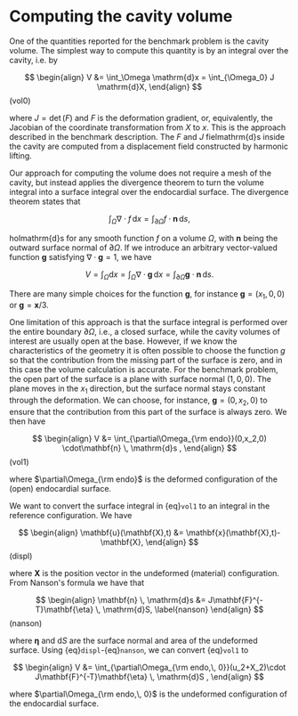 
# Computing the cavity volume
One of the quantities reported for the benchmark problem is the cavity volume.
The simplest way to compute this quantity is by an integral over the cavity, i.e.
by

$$
\begin{align}
V &= \int_\Omega \mathrm{d}x = \int_{\Omega_0} J \mathrm{d}X,
\end{align}
$$ (vol0)

where $J=\det(F)$ and $F$ is the deformation gradient, or,
equivalently, the Jacobian of the coordinate transformation from $X$
to $x$. This is the approach described in the benchmark description.
The $F$ and $J$ fielmathrm{d}s inside the cavity are computed from a displacement field
constructed by harmonic lifting.

Our approach for computing the volume does not require a mesh of the cavity,
but instead applies the divergence theorem to turn the volume integral into
a surface integral over the endocardial surface. The divergence theorem states
that

$$
\int_\Omega \nabla\cdot f \, \mathrm{d}x = \int_{\partial\Omega} f\cdot \mathbf{n} \, \mathrm{d}s,
$$

holmathrm{d}s for any smooth function $f$ on a volume $\Omega$, with $\mathbf{n}$ being the
outward surface normal of $\partial\Omega$. If we introduce an
arbitrary vector-valued function $\mathbf{g}$ satisfying $\nabla\cdot \mathbf{g} = 1$, we have

$$
V =\int_{\Omega} \mathrm{d}x = \int_{\Omega}\nabla\cdot \mathbf{g} \, \mathrm{d}x
= \int_{\partial\Omega}\mathbf{g}\cdot\mathbf{n} \, \mathrm{d}s .
$$

There are many simple choices for the function $\mathbf{g}$, for instance $\mathbf{g}=(x_1,0,0)$ or $\mathbf{g}=\mathbf{x}/3$.

One limitation of this approach is that the surface integral is performed over the
entire boundary $\partial\Omega$, i.e., a closed surface, while the cavity volumes
of interest are usually open at the base. However, if we know the characteristics
of the geometry it is often possible to choose the function $g$ so that the
contribution from the missing part of the surface is zero, and in this case the
volume calculation is accurate. For the benchmark problem, the open
part of the surface is a plane with surface normal $(1,0,0)$. The plane moves
in the $x_1$ direction, but the surface normal stays constant through the
deformation. We can choose, for instance, $\mathbf{g}=(0,x_2,0)$ to ensure that the
contribution from this part of the surface is always zero. We then have

$$
\begin{align}
V &= \int_{\partial\Omega_{\rm endo}}(0,x_2,0) \cdot\mathbf{n} \, \mathrm{d}s ,
\end{align}
$$ (vol1)

where $\partial\Omega_{\rm endo}$ is the deformed configuration of the (open)
endocardial surface.


We want to convert the surface integral in {eq}`vol1` to an
integral in the reference configuration. We have

$$
\begin{align}
\mathbf{u}(\mathbf{X},t) &= \mathbf{x}(\mathbf{X},t)-\mathbf{X},
\end{align}
$$ (displ)

where $\mathbf{X}$ is the position vector in the undeformed (material) configuration.
From Nanson's formula we have that

$$
\begin{align}
\mathbf{n} \, \mathrm{d}s &= J\mathbf{F}^{-T}\mathbf{\eta} \, \mathrm{d}S,
\label{nanson}
\end{align}
$$ (nanson)

where $\mathbf{\eta}$ and $\mathrm{d}S$ are the surface normal and area of the undeformed surface.
Using {eq}`displ`-{eq}`nanson`, we can convert {eq}`vol1` to

$$
\begin{align}
V &=  \int_{\partial\Omega_{\rm endo,\, 0}}(u_2+X_2)\cdot
J\mathbf{F}^{-T}\mathbf{\eta} \, \mathrm{d}S ,
\end{align}
$$

where $\partial\Omega_{\rm endo,\, 0}$ is the undeformed configuration
of the endocardial surface.
